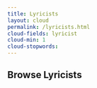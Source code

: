 ```yaml
---
title: Lyricists
layout: cloud
permalink: /lyricists.html
cloud-fields: lyricist
cloud-min: 1
cloud-stopwords:
---
```


## Browse Lyricists
